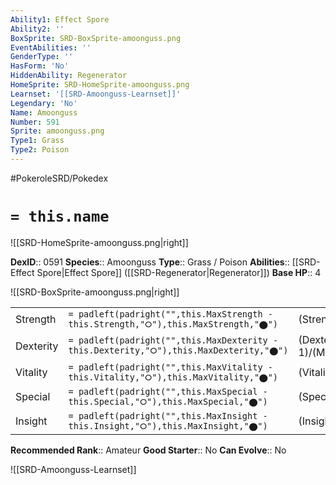 ```yaml
---
Ability1: Effect Spore
Ability2: ''
BoxSprite: SRD-BoxSprite-amoonguss.png
EventAbilities: ''
GenderType: ''
HasForm: 'No'
HiddenAbility: Regenerator
HomeSprite: SRD-HomeSprite-amoonguss.png
Learnset: '[[SRD-Amoonguss-Learnset]]'
Legendary: 'No'
Name: Amoonguss
Number: 591
Sprite: amoonguss.png
Type1: Grass
Type2: Poison
---
```


#PokeroleSRD/Pokedex

# `= this.name`

![[SRD-HomeSprite-amoonguss.png|right]]

**DexID**:: 0591
**Species**:: Amoonguss
**Type**:: Grass / Poison
**Abilities**:: [[SRD-Effect Spore|Effect Spore]] ([[SRD-Regenerator|Regenerator]])
**Base HP**:: 4

![[SRD-BoxSprite-amoonguss.png|right]]

|           |                                                                                        |                                          |
| --------- | -------------------------------------------------------------------------------------- | ---------------------------------------- |
| Strength  | `= padleft(padright("",this.MaxStrength - this.Strength,"⭘"),this.MaxStrength,"⬤")`    | (Strength::2)/(MaxStrength::5)   |
| Dexterity | `= padleft(padright("",this.MaxDexterity - this.Dexterity,"⭘"),this.MaxDexterity,"⬤")` | (Dexterity:: 1)/(MaxDexterity::3) |
| Vitality  | `= padleft(padright("",this.MaxVitality - this.Vitality,"⭘"),this.MaxVitality,"⬤")`    | (Vitality::2)/(MaxVitality::5)   |
| Special   | `= padleft(padright("",this.MaxSpecial - this.Special,"⭘"),this.MaxSpecial,"⬤")`       | (Special::2)/(MaxSpecial::5)     |
| Insight   | `= padleft(padright("",this.MaxInsight - this.Insight,"⭘"),this.MaxInsight,"⬤")`       | (Insight::2)/(MaxInsight::5)     |

**Recommended Rank**:: Amateur
**Good Starter**:: No
**Can Evolve**:: No

![[SRD-Amoonguss-Learnset]]